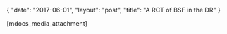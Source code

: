 {
   "date": "2017-06-01",
   "layout": "post",
   "title": "A RCT of BSF in the DR"
}

[mdocs_media_attachment]